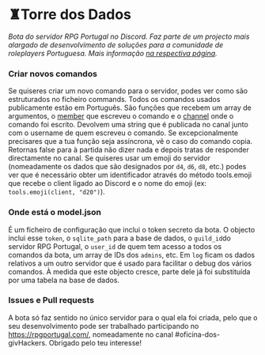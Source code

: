 # ♜Torre dos Dados
*Bota do servidor RPG Portugal no Discord. Faz parte de um projecto mais alargado de desenvolvimento de soluções para a comunidade de roleplayers Portuguesa. Mais informação [na respectiva página](https://rpgportugal.com/torre/).*

### Criar novos comandos
Se quiseres criar um novo comando para o servidor, podes ver como são estruturados no ficheiro commands. Todos os comandos usados publicamente estão em Português. São funções que recebem um array de argumentos, o [member](https://discord.js.org/#/docs/main/stable/class/GuildMember) que escreveu o comando e o [channel](https://discord.js.org/#/docs/main/stable/class/TextChannel) onde o comando foi escrito. Devolvem uma string que é publicada no canal junto com o username de quem escreveu o comando. Se excepcionalmente precisares que a tua função seja assíncrona, vê o caso do comando copia. Retornas false para à partida não dizer nada e depois tratas de responder directamente no canal. Se quiseres usar um emoji do servidor (nomeadamente os dados que são designados por `d4`, `d6`, `d8`, etc.) podes ver que é necessário obter um identificador através do método tools.emoji que recebe o client ligado ao Discord e o nome do emoji (ex: `tools.emoji(client, "d20")`).

### Onde está o model.json
É um ficheiro de configuração que inclui o token secreto da bota. O objecto inclui esse `token`, o `sqlite_path` para a base de dados, o `guild_id`do servidor RPG Portugal, o `user_id` de quem tem acesso a todos os comandos da bota, um array de IDs dos `admins`, etc. Em `log` ficam os dados relativos a um outro servidor que é usado para facilitar o debug dos vários comandos. À medida que este objecto cresce, parte dele já foi substituída por uma tabela na base de dados.

### Issues e Pull requests 
A bota só faz sentido no único servidor para o qual ela foi criada, pelo que o seu desenvolvimento pode ser trabalhado participando no https://rpgportugal.com/, nomeadamente no canal #oficina-dos-givHackers. Obrigado pelo teu interesse! 

